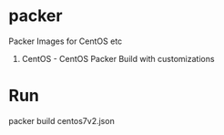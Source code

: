 # packer
Packer Images for CentOS etc

1. CentOS - CentOS Packer Build with customizations

# Run
packer build centos7v2.json
